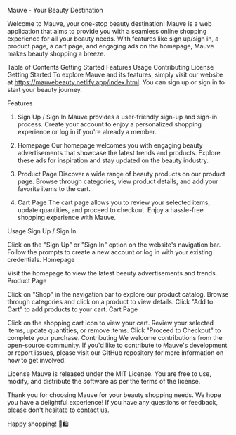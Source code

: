 Mauve - Your Beauty Destination

Welcome to Mauve, your one-stop beauty destination! Mauve is a web application that aims to provide you with a seamless online shopping experience for all your beauty needs. With features like sign up/sign in, a product page, a cart page, and engaging ads on the homepage, Mauve makes beauty shopping a breeze.

Table of Contents
Getting Started
Features
Usage
Contributing
License
Getting Started
To explore Mauve and its features, simply visit our website at https://mauvebeauty.netlify.app/index.html. You can sign up or sign in to start your beauty journey.

Features
1. Sign Up / Sign In
Mauve provides a user-friendly sign-up and sign-in process. Create your account to enjoy a personalized shopping experience or log in if you're already a member.

2. Homepage
Our homepage welcomes you with engaging beauty advertisements that showcase the latest trends and products. Explore these ads for inspiration and stay updated on the beauty industry.

3. Product Page
Discover a wide range of beauty products on our product page. Browse through categories, view product details, and add your favorite items to the cart.

4. Cart Page
The cart page allows you to review your selected items, update quantities, and proceed to checkout. Enjoy a hassle-free shopping experience with Mauve.

Usage
Sign Up / Sign In

Click on the "Sign Up" or "Sign In" option on the website's navigation bar.
Follow the prompts to create a new account or log in with your existing credentials.
Homepage

Visit the homepage to view the latest beauty advertisements and trends.
Product Page

Click on "Shop" in the navigation bar to explore our product catalog.
Browse through categories and click on a product to view details.
Click "Add to Cart" to add products to your cart.
Cart Page

Click on the shopping cart icon to view your cart.
Review your selected items, update quantities, or remove items.
Click "Proceed to Checkout" to complete your purchase.
Contributing
We welcome contributions from the open-source community. If you'd like to contribute to Mauve's development or report issues, please visit our GitHub repository for more information on how to get involved.

License
Mauve is released under the MIT License. You are free to use, modify, and distribute the software as per the terms of the license.

Thank you for choosing Mauve for your beauty shopping needs. We hope you have a delightful experience! If you have any questions or feedback, please don't hesitate to contact us.

Happy shopping! 💄🛍️
